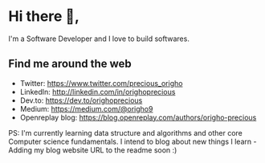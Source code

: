 # Hi there 👋, 
I'm a Software Developer and I love to build softwares.

## Find me around the web
- Twitter: https://www.twitter.com/precious_origho 
- LinkedIn: http://linkedin.com/in/orighoprecious 
- Dev.to: https://dev.to/orighoprecious
- Medium: https://medium.com/@origho9
- Openreplay blog: https://blog.openreplay.com/authors/origho-precious

PS: I'm currently learning data structure and algorithms and other core Computer science fundamentals. I intend to blog about new things I learn - Adding my blog website URL to the readme soon :)
